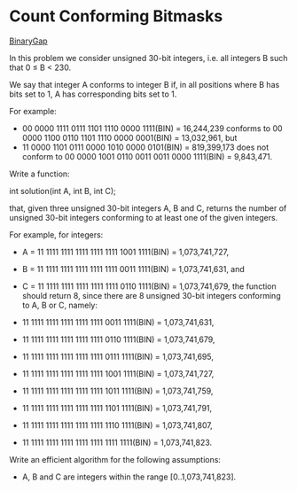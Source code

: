 # Count Conforming Bitmasks

[BinaryGap](https://app.codility.com/programmers/trainings/9/count_conforming_bitmasks/)


In this problem we consider unsigned 30-bit integers, i.e. all integers B such that 0 ≤ B < 230.

We say that integer A conforms to integer B if, in all positions where B has bits set to 1, A has corresponding bits set to 1.

For example:

* 00 0000 1111 0111 1101 1110 0000 1111(BIN) = 16,244,239 conforms to
  00 0000 1100 0110 1101 1110 0000 0001(BIN) = 13,032,961, but
* 11 0000 1101 0111 0000 1010 0000 0101(BIN) = 819,399,173 does not conform to
  00 0000 1001 0110 0011 0011 0000 1111(BIN) = 9,843,471.

Write a function:

int solution(int A, int B, int C);

that, given three unsigned 30-bit integers A, B and C, returns the number of unsigned 30-bit integers conforming to at least one of the given integers.

For example, for integers:

* A = 11 1111 1111 1111 1111 1111 1001 1111(BIN) = 1,073,741,727,
* B = 11 1111 1111 1111 1111 1111 0011 1111(BIN) = 1,073,741,631, and
* C = 11 1111 1111 1111 1111 1111 0110 1111(BIN) = 1,073,741,679,
the function should return 8, since there are 8 unsigned 30-bit integers conforming to A, B or C, namely:

* 11 1111 1111 1111 1111 1111 0011 1111(BIN) = 1,073,741,631,
* 11 1111 1111 1111 1111 1111 0110 1111(BIN) = 1,073,741,679,
* 11 1111 1111 1111 1111 1111 0111 1111(BIN) = 1,073,741,695,
* 11 1111 1111 1111 1111 1111 1001 1111(BIN) = 1,073,741,727,
* 11 1111 1111 1111 1111 1111 1011 1111(BIN) = 1,073,741,759,
* 11 1111 1111 1111 1111 1111 1101 1111(BIN) = 1,073,741,791,
* 11 1111 1111 1111 1111 1111 1110 1111(BIN) = 1,073,741,807,
* 11 1111 1111 1111 1111 1111 1111 1111(BIN) = 1,073,741,823.

Write an efficient algorithm for the following assumptions:

* A, B and C are integers within the range [0..1,073,741,823].
